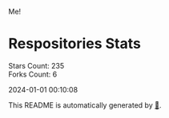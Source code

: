 Me!

# Respositories Stats
Stars Count: 235  
Forks Count: 6

2024-01-01 00:10:08  

This README is automatically generated by [🐰](https://github.com/rnitta/rnitta).
